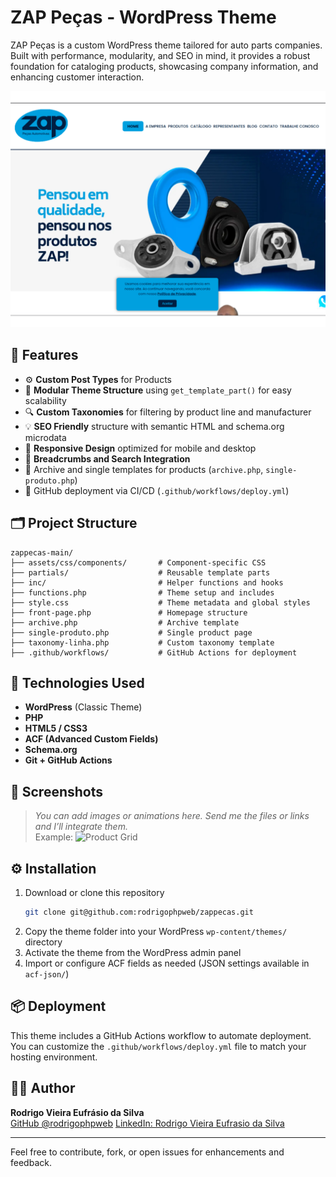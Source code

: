 # ZAP Peças - WordPress Theme

ZAP Peças is a custom WordPress theme tailored for auto parts companies. Built with performance, modularity, and SEO in mind, it provides a robust foundation for cataloging products, showcasing company information, and enhancing customer interaction.

![Screenshot](screenshot.png)

## 🚀 Features

- ⚙️ **Custom Post Types** for Products
- 🧩 **Modular Theme Structure** using `get_template_part()` for easy scalability
- 🔍 **Custom Taxonomies** for filtering by product line and manufacturer
- 💡 **SEO Friendly** structure with semantic HTML and schema.org microdata
- 📱 **Responsive Design** optimized for mobile and desktop
- 🧭 **Breadcrumbs and Search Integration**
- 📂 Archive and single templates for products (`archive.php`, `single-produto.php`)
- 🔄 GitHub deployment via CI/CD (`.github/workflows/deploy.yml`)

## 🗂️ Project Structure

```
zappecas-main/
├── assets/css/components/       # Component-specific CSS
├── partials/                    # Reusable template parts
├── inc/                         # Helper functions and hooks
├── functions.php                # Theme setup and includes
├── style.css                    # Theme metadata and global styles
├── front-page.php               # Homepage structure
├── archive.php                  # Archive template
├── single-produto.php           # Single product page
├── taxonomy-linha.php           # Custom taxonomy template
├── .github/workflows/           # GitHub Actions for deployment
```

## 🧰 Technologies Used

- **WordPress** (Classic Theme)
- **PHP**
- **HTML5 / CSS3**
- **ACF (Advanced Custom Fields)**
- **Schema.org**
- **Git + GitHub Actions**

## 📸 Screenshots

> _You can add images or animations here. Send me the files or links and I’ll integrate them._  
> Example:
> ![Product Grid](assets/images/product-grid-demo.png)

## ⚙️ Installation

1. Download or clone this repository
   ```bash
   git clone git@github.com:rodrigophpweb/zappecas.git
   ```
2. Copy the theme folder into your WordPress `wp-content/themes/` directory
3. Activate the theme from the WordPress admin panel
4. Import or configure ACF fields as needed (JSON settings available in `acf-json/`)

## 📦 Deployment

This theme includes a GitHub Actions workflow to automate deployment. You can customize the `.github/workflows/deploy.yml` file to match your hosting environment.

## 👨‍💻 Author

**Rodrigo Vieira Eufrásio da Silva**  
[GitHub @rodrigophpweb](https://github.com/rodrigophpweb)
[LinkedIn: Rodrigo Vieira Eufrasio da Silva](https://www.linkedin.com/in/rodrigo-vieira-e-da-silva/)

---

Feel free to contribute, fork, or open issues for enhancements and feedback.
